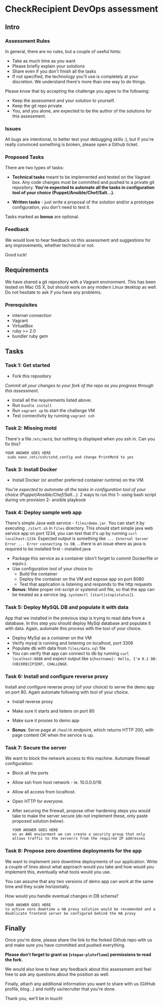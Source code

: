 # CheckRecipient DevOps assessment

## Intro

### Assessment Rules
In general, there are no rules, but a couple of useful hints:

- Take as much time as you want
- Please briefly explain your solutions
- Share even if you don't finish all the tasks
- If not specified, the technology you'll use is completely at your
  discretion. We understand there's more than one way to do things.

Please know that by accepting the challenge you agree to the following:

- Keep the assessment and your solution to yourself.
- Keep the git repo private.
- You, and you alone, are expected to be the author of the solutions for
  this assessment.

### Issues
All bugs are intentional, to better test your debugging skills :), but if
you're really convinced something is broken, please open a Github ticket.

### Proposed Tasks
There are two types of tasks:

- **Technical tasks** meant to be implemented and tested on the Vagrant box. Any
  code changes must be committed and pushed to a private git repository.
**You're expected to automate all the tasks in configuration tool of your choice
(Puppet/Ansible/Chef/Salt...).**

- **Written tasks** - just write a proposal of the solution and/or a prototype
  configuration, you don't need to test it.

Tasks marked as **bonus** are optional.

### Feedback
We would love to hear feedback on this assessment and suggestions
for any improvements, whether technical or not.

Good luck!

## Requirements
We have shared a git repository with a Vagrant environment. This
has been tested on Mac OS X, but should work on any modern Linux desktop as
well. Do not hesitate to ask if you have any problems.

### Prerequisites
- internet connection
- Vagrant
- VirtualBox
- ruby >= 2.0
- bundler ruby gem

## Tasks

### Task 1: Get started

- Fork this repository

*Commit all your changes to your fork of the repo as you progress through this
assessment.*

- Install all the requirements listed above.
- Run `bundle install`
- Run `vagrant up` to start the challenge VM
- Test connectivity by running `vagrant ssh`

### Task 2: Missing motd

There's a file `/etc/motd`, but nothing is displayed when you ssh in. Can you
fix this?
```
YOUR ANSWER GOES HERE
 sudo nano /etc/ssh/sshd_config and change PrintMotd to yes
```
 
### Task 3: Install Docker

- Install Docker (or another preferred container runtime) on the VM.

*You're expected to automate all the tasks in configuration tool of your choice
(Puppet/Ansible/Chef/Salt...).*
2 ways to run this
   1- using bash script during vm provision
   2- ansible playbook

### Task 4: Deploy sample web app

There's simple Java web service - `files/demo.jar`. You can start it by
executing `./start.sh` in `files` directory. This should start simple java web
service app on port 1234, you can test that it's up by running
`curl localhost:1234`. Expected output is something like `... Internal Server
Error ... Error connecting to DB`.
 ...there is an issue ehere as java is required to be installed first
    - installed java

- Package this service as a container (don't forget to commit Dockerfile or
  equiv.).
- Use configuration tool of your choice to:
  - Build the container
  - Deploy the container on the VM and expose app on port 8080
  - Test that application is listening and responds to the http requests
- **Bonus**: Make proper init-script or systemd unit file, so that the app can be
  treated as a service (eg. `systemctl [start|stop|status]`).

### Task 5: Deploy MySQL DB and populate it with data
App that we installed in the previous step is trying to read data from
a database. In this step you should deploy MySql database and populate it with
data. Again, automate this process with the tool of your choice.

- Deploy MySql as a container on the VM
- Verify mysql is running and listening on localhost, port 3306
- Populate db with data from `files/data.sql` file
- You can verify that app can connect to db by running `curl localhost:8080` and
  expect output like `${hostname}: Hello, I'm 0.1 DB: CHECKRECIPIENT,
  CHALLENGE`.

### Task 6: Install and configure reverse proxy
Install and configure reverse proxy (of your choice) to serve the demo app on
port 80. Again automate following with tool of your choice.

- Install reverse proxy
- Make sure it starts and listens on port 80
- Make sure it proxies to demo app

- **Bonus**: Serve page at `/health` endpoint, which returns HTTP 200, with page
  content OK when the service is up.

### Task 7: Secure the server
We want to block the network access to this machine. Automate firewall configuration:

- Block all the ports
- Allow ssh from host network - ie. 10.0.0.0/16
- Allow all access from localhost.
- Open HTTP for everyone.

- After securing the firewall, propose other hardening steps you would take to
  make the server secure (do not implement these, only paste proposed solution
  below).

  ```
  YOUR ANSWER GOES HERE
  on an AWS enviorment we can create a security group that only allows traffic to the server/s from the required IP addresses
  ```

### Task 8: Propose zero downtime deployments for the app
We want to implement zero downtime deployments of our application. Write
a couple of lines about what approach would you take and how would you
implement this, eventually what tools would you use.

You can assume that any two versions of demo app can work at the same time and
they scale horizontally.

How would you handle eventual changes in DB schema?

```
YOUR ANSWER GOES HERE
to achive zero downtime a HA proxy solution would be recomended and a doublicate frontend server be configured behind the HA proxy
```

## Finally
Once you're done, please share the link to the forked Github repo
with us and make sure you have committed and pushed everything.

**Please don't forget to grant us (`stepan-plutoflume`) permissions to read the fork.**

We would also love to hear any feedback about this assessment and feel free to
ask any questions about the position as well.

Finally, attach any additional information you want to share with us (GitHub
profile, blog...) and notify us/recruiter that you're done.

Thank you, we'll be in touch!
